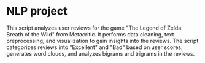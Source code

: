 # NLP project

This script analyzes user reviews for the game "The Legend of Zelda: Breath of the Wild" from Metacritic. It performs data cleaning, text preprocessing, and visualization to gain insights into the reviews. The script categorizes reviews into "Excellent" and "Bad" based on user scores, generates word clouds, and analyzes bigrams and trigrams in the reviews.
